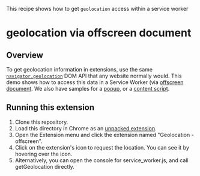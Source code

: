 This recipe shows how to get `geolocation` access within a service worker

# geolocation via offscreen document

## Overview

To get geolocation information in extensions, use the same [`navigator.geolocation`][6] DOM API that any website normally would. This demo shows how to access this data in a Service Worker (via [offscreen document][2]. We also have samples for a [popup][3], or a [content script][4].

## Running this extension

1. Clone this repository.
1. Load this directory in Chrome as an [unpacked extension][1].
1. Open the Extension menu and click the extension named "Geolocation - offscreen".
1. Click on the extension's icon to request the location. You can see it by hovering over the icon.
1. Alternatively, you can open the console for service_worker.js, and call getGeolocation directly.

[1]: https://developer.chrome.com/docs/extensions/mv3/getstarted/development-basics/#load-unpacked
[2]: https://developer.chrome.com/docs/extensions/reference/offscreen/
[3]: /functional-samples/cookbook.geolocation-popup
[4]: /functional-samples/cookbook.geolocation-contentscript
[6]: https://developer.mozilla.org/docs/Web/API/Navigator/geolocation
